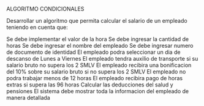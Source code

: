 ALGORITMO CONDICIONALES

Desarrollar un algoritmo que permita calcular el salario de un empleado teniendo en cuenta que:

Se debe implementar el valor de la hora
Se debe ingresar la cantidad de horas
Se debe ingresar el nombre del empleado
Se debe ingresar numero de documento de identidad
El empleado podra seleccionar un dia de descanso de Lunes a Viernes
El empleado tendra auxilio de transporte si su salario bruto no supera los 2 SMLV
El empleado recibira una bonificacion del 10% sobre su salario bruto si no supera los 2 SMLV
El empleado no podra trabajar menos de 12 horas
El empleado recibira pago de horas extras si supera las 96 horas
Calcular las deducciones del salud y pensiones
El sistema debe mostrar toda la informacion del empleado de manera detallada
